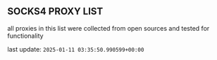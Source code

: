 ## SOCKS4 PROXY LIST

all proxies in this list were collected from open sources and tested for functionality

last update: `2025-01-11 03:35:50.990599+00:00`